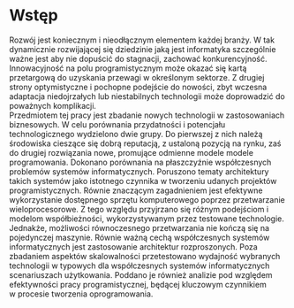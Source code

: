# Wstęp

Rozwój jest koniecznym i nieodłącznym elementem każdej branży. W tak dynamicznie rozwijającej się dziedzinie jaką jest informatyka szczególnie ważne jest aby nie dopuścić do stagnacji, zachować konkurencyjność. Innowacyjność na polu programistycznym może okazać się kartą przetargową do uzyskania przewagi w określonym sektorze. Z drugiej strony optymistyczne i pochopne podejście do nowości, zbyt wczesna adaptacja niedojrzałych lub niestabilnych technologii może doprowadzić do poważnych komplikacji.  
Przedmiotem tej pracy jest zbadanie nowych technologii w zastosowaniach biznesowych. W celu porównania przydatności i potencjału technologicznego wydzielono dwie grupy. Do pierwszej z nich należą środowiska cieszące się dobrą reputacją, z ustaloną pozycją na rynku, zaś do drugiej rozwiązania nowe, promujące odmienne modele modele programowania. Dokonano porównania na płaszczyźnie współczesnych problemów systemów informatycznych. Poruszono tematy architektury takich systemów jako istotnego czynnika w tworzeniu udanych projektów programistycznych. Równie znaczącym zagadnieniem jest efektywne wykorzystanie dostępnego sprzętu komputerowego poprzez przetwarzanie wieloprocesorowe. Z tego względu przyjrzano się różnym podejściom i modelom współbieżności, wykorzystywanym przez testowane technologie. Jednakże, możliwości równoczesnego przetwarzania nie kończą się na pojedynczej maszynie. Równie ważną cechą współczesnych systemów informatycznych jest zastosowanie architektur rozproszonych. Poza zbadaniem aspektów skalowalności przetestowano wydajność wybranych technologii w typowych dla współczesnych systemów informatycznych scenariuszach użytkowania. Poddano je również analizie pod względem efektywności pracy programistycznej, będącej kluczowym czynnikiem   
w procesie tworzenia oprogramowania.